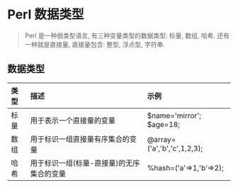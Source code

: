 # Perl 数据类型

> Perl 是一种弱类型语言, 有三种变量类型的数据类型: 标量, 数组, 哈希. 还有一种就是直接量, 直接量包含: 整型, 浮点型, 字符串.

## 数据类型

| 类型 | 描述 | 示例 |
| :--- |:--- |:--- |
| 标量 | 用于表示一个直接量的变量 | $name='mirror'; $age=18; |
| 数组 | 用于标识一组直接量有序集合的变量 | @array=('a','b','c',1,2,3); |
| 哈希 | 用于标识一组(标量-直接量)的无序集合的变量 | %hash=('a'=>1,'b'=>2); |










